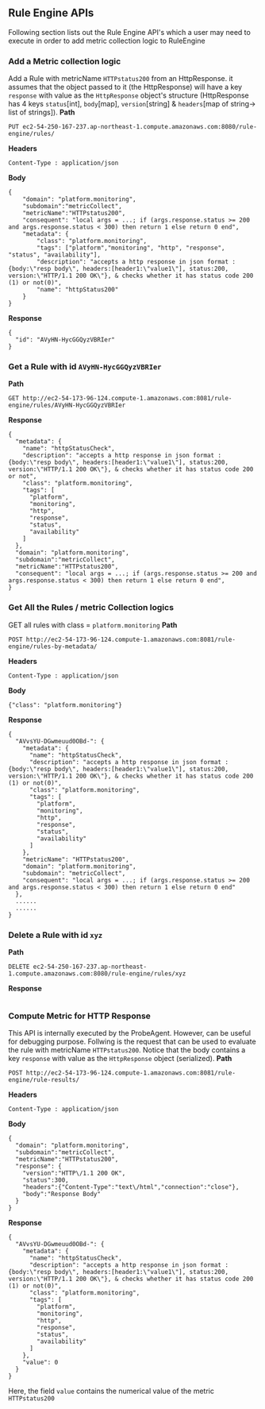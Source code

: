 ## Rule Engine APIs
Following section lists out the Rule Engine API's which a user may need to execute in order to add metric collection logic to RuleEngine

### Add a Metric collection logic 
Add a Rule with metricName `HTTPstatus200` from an HttpResponse. it assumes that the object passed to it (the HttpResponse) will have a key `response` with value as the `HttpResponse` object's structure (HttpResponse has 4 keys `status`[int], `body`[map], `version`[string] & `headers`[map of string-> list of strings]). 
**Path**
```
PUT ec2-54-250-167-237.ap-northeast-1.compute.amazonaws.com:8080/rule-engine/rules/
```
**Headers**
```
Content-Type : application/json
```
**Body**
```
{
    "domain": "platform.monitoring",  
	"subdomain":"metricCollect",
	"metricName":"HTTPstatus200",
    "consequent": "local args = ...; if (args.response.status >= 200 and args.response.status < 300) then return 1 else return 0 end", 
    "metadata": {
        "class": "platform.monitoring", 
        "tags": ["platform","monitoring", "http", "response", "status", "availability"], 
        "description": "accepts a http response in json format : {body:\"resp body\", headers:[header1:\"value1\"], status:200, version:\"HTTP/1.1 200 OK\"}, & checks whether it has status code 200 (1) or not(0)", 
        "name": "httpStatus200"
    }
}
```
**Response**
```
{
  "id": "AVyHN-HycGGQyzVBRIer"
}
```
### Get a Rule with id `AVyHN-HycGGQyzVBRIer`
**Path**
```
GET http://ec2-54-173-96-124.compute-1.amazonaws.com:8081/rule-engine/rules/AVyHN-HycGGQyzVBRIer
```
**Response**
```
{
  "metadata": {
    "name": "httpStatusCheck",
    "description": "accepts a http response in json format : {body:\"resp body\", headers:[header1:\"value1\"], status:200, version:\"HTTP/1.1 200 OK\"}, & checks whether it has status code 200 or not",
    "class": "platform.monitoring",
    "tags": [
      "platform",
      "monitoring",
      "http",
      "response",
      "status",
      "availability"
    ]
  },
  "domain": "platform.monitoring",  
  "subdomain":"metricCollect",
  "metricName":"HTTPstatus200",
  "consequent": "local args = ...; if (args.response.status >= 200 and args.response.status < 300) then return 1 else return 0 end",
}
```
### Get All the Rules / metric Collection logics 
GET all rules with class = `platform.monitoring`
**Path**
```
POST http://ec2-54-173-96-124.compute-1.amazonaws.com:8081/rule-engine/rules-by-metadata/
```
**Headers**
```
Content-Type : application/json
```
**Body**
```
{"class": "platform.monitoring"}
```
**Response**
```
{
  "AVvsYU-DGwmeuud0OBd-": {
    "metadata": {
      "name": "httpStatusCheck",
      "description": "accepts a http response in json format : {body:\"resp body\", headers:[header1:\"value1\"], status:200, version:\"HTTP/1.1 200 OK\"}, & checks whether it has status code 200 (1) or not(0)",
      "class": "platform.monitoring",
      "tags": [
        "platform",
        "monitoring",
        "http",
        "response",
        "status",
        "availability"
      ]
    },
    "metricName": "HTTPstatus200",
    "domain": "platform.monitoring",
    "subdomain": "metricCollect",
    "consequent": "local args = ...; if (args.response.status >= 200 and args.response.status < 300) then return 1 else return 0 end"
  },
  ......
  ......
}
```
### Delete a Rule with id `xyz`
**Path**
```
DELETE ec2-54-250-167-237.ap-northeast-1.compute.amazonaws.com:8080/rule-engine/rules/xyz
```
**Response**
```

```

### Compute Metric for HTTP Response
This API is internally executed by the ProbeAgent. However, can be useful for debugging purpose. Follwing is the request that can be used to evaluate the rule with metricName `HTTPstatus200`. Notice that the body contains a key `response` with value as the `HttpResponse` object (serialized).
**Path**
```
POST http://ec2-54-173-96-124.compute-1.amazonaws.com:8081/rule-engine/rule-results/
```
**Headers**
```
Content-Type : application/json
```
**Body**
```
{
  "domain": "platform.monitoring",  
  "subdomain":"metricCollect",
  "metricName":"HTTPstatus200",
  "response": {
    "version":"HTTP\/1.1 200 OK",
    "status":300,
    "headers":{"Content-Type":"text\/html","connection":"close"},
    "body":"Response Body"
  }
}
```
**Response**
```
{
  "AVvsYU-DGwmeuud0OBd-": {
    "metadata": {
      "name": "httpStatusCheck",
      "description": "accepts a http response in json format : {body:\"resp body\", headers:[header1:\"value1\"], status:200, version:\"HTTP/1.1 200 OK\"}, & checks whether it has status code 200 (1) or not(0)",
      "class": "platform.monitoring",
      "tags": [
        "platform",
        "monitoring",
        "http",
        "response",
        "status",
        "availability"
      ]
    },
    "value": 0
  }
}
```
Here, the field `value` contains the numerical value of the metric `HTTPstatus200`




